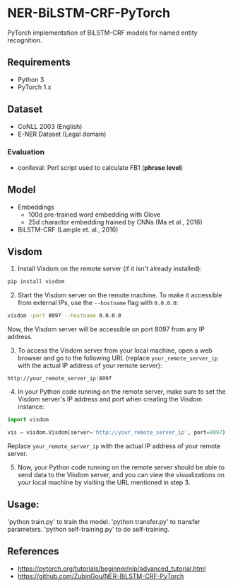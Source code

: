 # NER-BiLSTM-CRF-PyTorch
PyTorch implementation of BiLSTM-CRF models for named entity recognition.

## Requirements
- Python 3
- PyTorch 1.x

## Dataset
- CoNLL 2003 (English)
- E-NER Dataset (Legal domain)

### Evaluation
- conlleval: Perl script used to calculate FB1 (**phrase level**)

## Model
- Embeddings
  - 100d pre-trained word embedding with Glove
  - 25d charactor embedding trained by CNNs (Ma et al., 2016)
- BiLSTM-CRF (Lample et. al., 2016)

## Visdom
1. Install Visdom on the remote server (if it isn't already installed):

```bash
pip install visdom
```

2. Start the Visdom server on the remote machine. To make it accessible from external IPs, use the `--hostname` flag with `0.0.0.0`:

```bash
visdom -port 8097 --hostname 0.0.0.0
```

Now, the Visdom server will be accessible on port 8097 from any IP address.

3. To access the Visdom server from your local machine, open a web browser and go to the following URL (replace `your_remote_server_ip` with the actual IP address of your remote server):

```
http://your_remote_server_ip:8097
```

4. In your Python code running on the remote server, make sure to set the Visdom server's IP address and port when creating the Visdom instance:

```python
import visdom

vis = visdom.Visdom(server='http://your_remote_server_ip', port=8097)
```

Replace `your_remote_server_ip` with the actual IP address of your remote server.

5. Now, your Python code running on the remote server should be able to send data to the Visdom server, and you can view the visualizations on your local machine by visiting the URL mentioned in step 3.

## Usage:
'python train.py' to train the model.
'python transfer.py' to transfer parameters.
'python self-training.py' to do self-training.

## References
- https://pytorch.org/tutorials/beginner/nlp/advanced_tutorial.html
- https://github.com/ZubinGou/NER-BiLSTM-CRF-PyTorch
